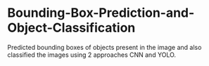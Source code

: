 # Bounding-Box-Prediction-and-Object-Classification
Predicted bounding boxes of objects present in the image and also classified the images using 2 approaches CNN and YOLO.
